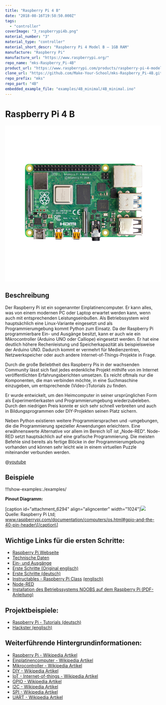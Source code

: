 ```yaml
---
title: "Raspberry Pi 4 B"
date: "2018-08-16T19:58:50.000Z"
tags: 
  - "controller"
coverImage: "3_raspberrypi4b.png"
material_number: "3"
material_type: "controller"
material_short_descr: "Raspberry Pi 4 Model B – 1GB RAM"
manufacture: "Raspberry Pi"
manufacture_url: "https://www.raspberrypi.org/"
repo_name: "mks-Raspberry_Pi-4B"
product_url: "https://www.raspberrypi.com/products/raspberry-pi-4-model-b/"
clone_url: "https://github.com/Make-Your-School/mks-Raspberry_Pi-4B.git"
repo_prefix: "mks"
repo_part: "4B"
embedded_example_file: "examples/4B_minimal/4B_minimal.ino"
---
```



# Raspberry Pi 4 B

![Raspberry Pi 4 B](./3_raspberrypi4b.png)

## Beschreibung
Der Raspberry Pi ist ein sogenannter Einplatinencomputer. Er kann alles, was von einem modernen PC oder Laptop erwartet werden kann, wenn auch mit entsprechenden Leistungseinbußen. Als Betriebssystem wird hauptsächlich eine Linux-Variante eingesetzt und als Programmierumgebung kommt Python zum Einsatz. Da der Raspberry Pi programmierbare Ein- und Ausgänge besitzt, kann er auch wie ein Mikrocontroller (Arduino UNO oder Calliope) eingesetzt werden. Er hat eine deutlich höhere Rechenleistung und Speicherkapazität als beispielsweise der Arduino UNO. Dadurch kommt er vermehrt für Medienzentren, Netzwerkspeicher oder auch andere Internet-of-Things-Projekte in Frage.

Durch die große Beliebtheit des Raspberry Pis in der wachsenden Community lässt sich fast jedes erdenkliche Projekt mithilfe von im Internet veröffentlichten Erfahrungsberichten umsetzen. Es reicht oftmals nur die Komponenten, die man verbinden möchte, in eine Suchmaschine einzugeben, um entsprechende (Video-)Tutorials zu finden.

Er wurde entwickelt, um den Heimcomputer in seiner ursprünglichen Form als Experimentierkasten und Programmierumgebung wiederzubeleben. Durch den niedrigen Preis konnte er sich sehr schnell verbreiten und auch in Bildungsprogrammen oder DIY-Projekten seinen Platz sichern.

Neben Python existieren weitere Programmiersprachen und -umgebungen, die die Programmierung spezieller Anwendungen erleichtern. Eine erwähnenswerte Alternative vor allem im Bereich IoT ist „Node-RED“. Node-RED setzt hauptsächlich auf eine grafische Programmierung. Die meisten Befehle sind bereits als fertige Blöcke in der Programmierumgebung vorhanden und können sehr leicht wie in einem virtuellen Puzzle miteinander verbunden werden.

@[youtube](https://www.youtube.com/watch?v=HD0ZA1D2aNg)





## Beispiele

!!!show-examples:./examples/



<!-- infolist -->


 

**Pinout Diagramm:**

\[caption id="attachment\_6294" align="aligncenter" width="1024"\]![](images/raspberrypi_gpio-pinout-diagram-2-1024x588.png) Quelle: Raspberry Pi Ltd; www.raspberrypi.com/documentation/computers/os.html#gpio-and-the-40-pin-header\[/caption\]

 

## Wichtige Links für die ersten Schritte:

- [Raspberry Pi Webseite](https://www.raspberrypi.org/)
- [Technische Daten](https://www.raspberrypi.org/documentation/)
- [Ein- und Ausgänge](https://www.raspberrypi.org/documentation/usage/gpio/)
- [Erste Schritte (Original englisch)](https://projects.raspberrypi.org/en/projects/raspberry-pi-getting-started)
- [Erste Schritte (deutsch)](https://tutorials-raspberrypi.de/raspberry-pi-einstieg-wie-starte-ich/)
- [Instructables - Raspberry Pi Class](https://www.instructables.com/class/Raspberry-Pi-Class/) [(englisch)](https://www.instructables.com/class/Raspberry-Pi-Class/)
- [Node-RED](https://nodered.org/)
- [Installation des Betriebssystems NOOBS auf dem Raspberry Pi (PDF-Anleitung)](https://makeyourschool.de/wp-content/uploads/2018/08/anleitung_installation_raspberry-pi-os.pdf)

## Projektbeispiele:

- [Raspberry Pi - Tutorials (deutsch)](https://tutorials-raspberrypi.de/raspberry-pi-projekte-fuer-anfaenger-zum-nachbauen/)
- [Hackster (englisch)](https://www.hackster.io/raspberry-pi)

## Weiterführende Hintergrundinformationen:

- [Raspberry Pi - Wikipedia Artikel](https://de.wikipedia.org/wiki/Raspberry_Pi)
- [Einplatinencomputer - Wikipedia Artikel](https://de.wikipedia.org/wiki/Einplatinencomputer)
- [Mikrocontroller - Wikipedia Artikel](https://de.wikipedia.org/wiki/Mikrocontroller)
- [DIY - Wikipedia Artikel](https://de.wikipedia.org/wiki/Do_it_yourself)
- [IoT - Internet-of-things - Wikipedia Artikel](https://de.wikipedia.org/wiki/Internet_der_Dinge)
- [GPIO - Wikipedia Artikel](https://de.wikipedia.org/wiki/Allzweckeingabe/-ausgabe)
- [I2C - Wikipedia Artikel](https://de.wikipedia.org/wiki/I%C2%B2C)
- [SPI - Wikipedia Artikel](https://de.wikipedia.org/wiki/Serial_Peripheral_Interface)
- [UART - Wikipedia Artikel](https://de.wikipedia.org/wiki/Universal_Asynchronous_Receiver_Transmitter)

